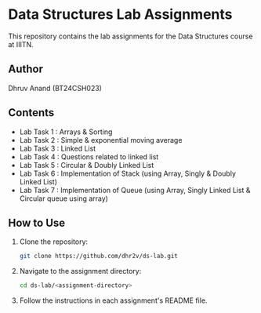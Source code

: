 # Data Structures Lab Assignments

This repository contains the lab assignments for the Data Structures course at IIITN.

## Author

Dhruv Anand (BT24CSH023)

## Contents

- Lab Task 1 : Arrays & Sorting
- Lab Task 2 : Simple & exponential moving average
- Lab Task 3 : Linked List
- Lab Task 4 : Questions related to linked list
- Lab Task 5 : Circular & Doubly Linked List
- Lab Task 6 : Implementation of Stack (using Array, Singly & Doubly Linked List)
- Lab Task 7 : Implementation of Queue (using Array, Singly Linked List & Circular queue using array)

## How to Use

1. Clone the repository:
   ```sh
   git clone https://github.com/dhr2v/ds-lab.git
   ```
2. Navigate to the assignment directory:
   ```sh
   cd ds-lab/<assignment-directory>
   ```
3. Follow the instructions in each assignment's README file.
